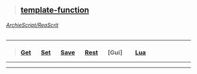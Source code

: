 
>## [template-function](https://github.com/ArchieScript/template-function)
###### [ArchieScript/ReaScrit](https://github.com/ArchieScript/ReaScrit)
------------------------------------------------------------------------------------------------------------------
>###         [Get](https://github.com/ArchieScript/template-function/tree/master/template-function/Get)     &nbsp;&nbsp;&nbsp;&nbsp;&nbsp;              [Set](https://github.com/ArchieScript/template-function/tree/master/template-function/Set)     &nbsp;&nbsp;&nbsp;&nbsp;&nbsp;              [Save](https://github.com/ArchieScript/template-function/tree/master/template-function/Save)   &nbsp;&nbsp;&nbsp;&nbsp;&nbsp;              [Rest](https://github.com/ArchieScript/template-function/tree/master/template-function/Rest)   &nbsp;&nbsp;&nbsp;&nbsp;&nbsp;              [Gui]                                                                                          &nbsp;&nbsp;&nbsp;&nbsp;&nbsp;              [Lua](https://github.com/ArchieScript/template-function/tree/master/template-function/Lua)     &nbsp;&nbsp;&nbsp;&nbsp;&nbsp;                                                                                                                                                          
---
- - - - - - - - - - - - - - - - - - - - - - - - - - - - - - - - - - - - - - - - - - - - - - - - - - - - - - - - - 
